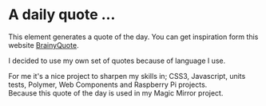 # A daily quote ...

This element generates a quote of the day. You can get inspiration form this website [BrainyQuote](https://www.brainyquote.com/).  

I decided to use my own set of quotes because of language I use.

For me it's a nice project to sharpen my skills in; CSS3, Javascript, units tests, Polymer, Web Components and Raspberry Pi projects.  
Because this quote of the day is used in my Magic Mirror project.

